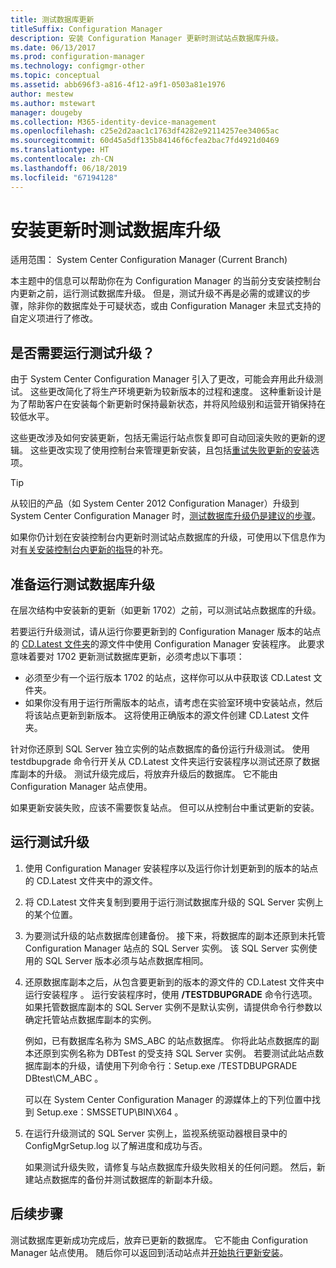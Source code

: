 ```yaml
---
title: 测试数据库更新
titleSuffix: Configuration Manager
description: 安装 Configuration Manager 更新时测试站点数据库升级。
ms.date: 06/13/2017
ms.prod: configuration-manager
ms.technology: configmgr-other
ms.topic: conceptual
ms.assetid: abb696f3-a816-4f12-a9f1-0503a81e1976
author: mestew
ms.author: mstewart
manager: dougeby
ms.collection: M365-identity-device-management
ms.openlocfilehash: c25e2d2aac1c1763df4282e92114257ee34065ac
ms.sourcegitcommit: 60d45a5df135b84146f6cfea2bac7fd4921d0469
ms.translationtype: HT
ms.contentlocale: zh-CN
ms.lasthandoff: 06/18/2019
ms.locfileid: "67194128"
---
```

# <a name="test-the-database-upgrade-when-installing-an-update"></a>安装更新时测试数据库升级

适用范围：  System Center Configuration Manager (Current Branch)

本主题中的信息可以帮助你在为 Configuration Manager 的当前分支安装控制台内更新之前，运行测试数据库升级。 但是，测试升级不再是必需的或建议的步骤，除非你的数据库处于可疑状态，或由 Configuration Manager 未显式支持的自定义项进行了修改。

## <a name="do-i-need-to-run-a-test-upgrade"></a>是否需要运行测试升级？
由于 System Center Configuration Manager 引入了更改，可能会弃用此升级测试。 这些更改简化了将生产环境更新为较新版本的过程和速度。 这种重新设计是为了帮助客户在安装每个新更新时保持最新状态，并将风险级别和运营开销保持在较低水平。

这些更改涉及如何安装更新，包括无需运行站点恢复即可自动回滚失败的更新的逻辑。 这些更改实现了使用控制台来管理更新安装，且包括[重试失败更新的安装](/sccm/core/servers/manage/install-in-console-updates#bkmk_retry)选项。

> [!TIP]
> 从较旧的产品（如 System Center 2012 Configuration Manager）升级到 System Center Configuration Manager 时，[测试数据库升级仍是建议的步骤](/sccm/core/servers/deploy/install/upgrade-to-configuration-manager#bkmk_test)。

如果你仍计划在安装控制台内更新时测试站点数据库的升级，可使用以下信息作为对[有关安装控制台内更新的指导](/sccm/core/servers/manage/install-in-console-updates#bkmk_install)的补充。

## <a name="prepare-to-run-a-test-database-upgrade"></a>准备运行测试数据库升级  
在层次结构中安装新的更新（如更新 1702）之前，可以测试站点数据库的升级。

若要运行升级测试，请从运行你要更新到的 Configuration Manager 版本的站点的 [CD.Latest 文件夹](/sccm/core/servers/manage/the-cd.latest-folder)的源文件中使用 Configuration Manager 安装程序。 此要求意味着要对 1702 更新测试数据库更新，必须考虑以下事项：
-   必须至少有一个运行版本 1702 的站点，这样你可以从中获取该 CD.Latest 文件夹。
-   如果你没有用于运行所需版本的站点，请考虑在实验室环境中安装站点，然后将该站点更新到新版本。 这将使用正确版本的源文件创建 CD.Latest 文件夹。

针对你还原到 SQL Server 独立实例的站点数据库的备份运行升级测试。  使用 testdbupgrade  命令行开关从 CD.Latest  文件夹运行安装程序以测试还原了数据库副本的升级。 测试升级完成后，将放弃升级后的数据库。 它不能由 Configuration Manager 站点使用。

如果更新安装失败，应该不需要恢复站点。 但可以从控制台中重试更新的安装。

##  <a name="run-the-test-upgrade"></a>运行测试升级    
1. 使用 Configuration Manager 安装程序以及运行你计划更新到的版本的站点的 CD.Latest  文件夹中的源文件。  

2. 将 CD.Latest  文件夹复制到要用于运行测试数据库升级的 SQL Server 实例上的某个位置。

3. 为要测试升级的站点数据库创建备份。 接下来，将数据库的副本还原到未托管 Configuration Manager 站点的 SQL Server 实例。 该 SQL Server 实例使用的 SQL Server 版本必须与站点数据库相同。  

4. 还原数据库副本之后，从包含要更新到的版本的源文件的 CD.Latest 文件夹中运行安装程序  。 运行安装程序时，使用 **/TESTDBUPGRADE** 命令行选项。 如果托管数据库副本的 SQL Server 实例不是默认实例，请提供命令行参数以确定托管站点数据库副本的实例。   

   例如，已有数据库名称为 SMS_ABC  的站点数据库。 你将此站点数据库的副本还原到实例名称为 DBTest  的受支持 SQL Server 实例。 若要测试此站点数据库副本的升级，请使用下列命令行：Setup.exe /TESTDBUPGRADE DBtest\CM_ABC  。  

   可以在 System Center Configuration Manager 的源媒体上的下列位置中找到 Setup.exe：SMSSETUP\BIN\X64  。  

5. 在运行升级测试的 SQL Server 实例上，监视系统驱动器根目录中的 ConfigMgrSetup.log  以了解进度和成功与否。  

    如果测试升级失败，请修复与站点数据库升级失败相关的任何问题。 然后，新建站点数据库的备份并测试数据库的新副本升级。  



## <a name="next-steps"></a>后续步骤
测试数据库更新成功完成后，放弃已更新的数据库。 它不能由 Configuration Manager 站点使用。 随后你可以返回到活动站点并[开始执行更新安装](/sccm/core/servers/manage/install-in-console-updates)。
